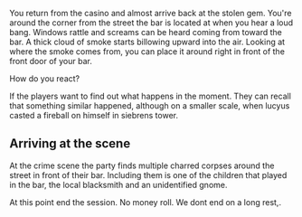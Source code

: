 You return from the casino and almost arrive back at the stolen gem. You're around the corner from the street the bar is located at when you hear a loud bang. Windows rattle and screams can be heard coming from toward the bar. A thick cloud of smoke starts billowing upward into the air. Looking at where the smoke comes from, you can place it around right in front of the front door of your bar.

How do you react?

If the players want to find out what happens in the moment. They can recall that something similar happened, although on a smaller scale, when lucyus casted a fireball on himself in siebrens tower.


## Arriving at the scene
At the crime scene the party finds multiple charred corpses around the street in front of their bar. Including them is one of the children that played in the bar, the local blacksmith and an unidentified gnome. 

At this point end the session. No money roll. We dont end on a long rest,.
